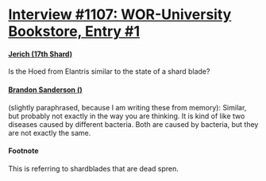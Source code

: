 # [Interview #1107: WOR-University Bookstore, Entry #1](https://www.theoryland.com/intvmain.php?i=1107#1)

#### [Jerich (17th Shard)](http://www.17thshard.com/forum/topic/6583-adolin-shardblades-skybreakers-wob-seattle-new-info-wor-spoilers-elantris-spoliers/)

Is the Hoed from Elantris similar to the state of a shard blade?

#### [Brandon Sanderson ()](http://www.17thshard.com/forum/topic/6583-adolin-shardblades-skybreakers-wob-seattle-new-info-wor-spoilers-elantris-spoliers/)

(slightly paraphrased, because I am writing these from memory): Similar, but probably not exactly in the way you are thinking. It is kind of like two diseases caused by different bacteria. Both are caused by bacteria, but they are not exactly the same.

#### Footnote

This is referring to shardblades that are dead spren.

